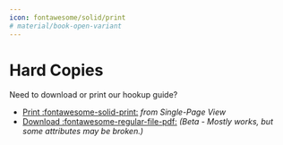```yaml
---
icon: fontawesome/solid/print
# material/book-open-variant
---
```



# Hard Copies

Need to download or print our hookup guide?

* [Print :fontawesome-solid-print:](../hookup_guide/single_page) *from Single-Page View*
* [Download :fontawesome-regular-file-pdf:](../assets/board_files/hookup_guide.pdf) *(Beta - Mostly works, but some attributes may be broken.)*